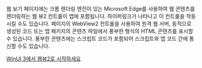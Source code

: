 ﻿웹 보기 페이지에는 크롬 렌더링 엔진이 있는 Microsoft Edge를 사용하여 웹 콘텐츠를 렌더링하는 웹 뷰2 컨트롤이 앱에 포함됩니다. 하이퍼링크가 나타나고 이 컨트롤을 작동시킬 수도 있습니다.  페이지의 WebView2 컨트롤을 사용하여 원격 웹 서버, 동적으로 생성된 코드 또는 앱 패키지의 콘텐츠 파일에서 풍부한 형식의 HTML 콘텐츠를 표시할 수 있습니다. 풍부한 콘텐츠에는 스크립트 코드가 포함되어 스크립트와 앱 코드 간에 통신할 수도 있습니다.

[WinUI 3에서 웹뷰2로 시작하세요](https://docs.microsoft.com/microsoft-edge/webview2/gettingstarted/winui)
